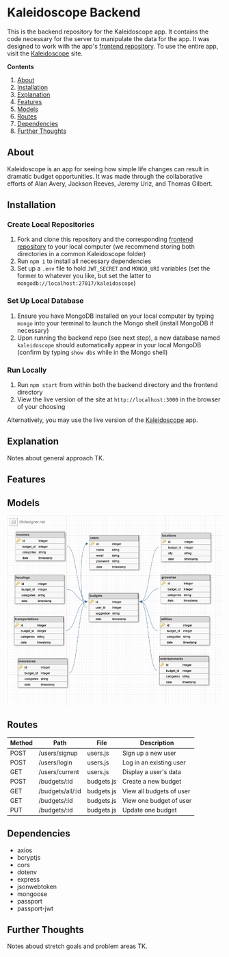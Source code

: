 # Kaleidoscope Backend

This is the backend repository for the Kaleidoscope app. It contains the code necessary for the server to manipulate the data for the app. It was designed to work with the app's [frontend repository](https://github.com/jtreeves/budget-frontend). To use the entire app, visit the [Kaleidoscope](HEROKULINKTK) site.

**Contents**

1. [About](https://github.com/jtreeves/budget-backend#about)
2. [Installation](https://github.com/jtreeves/budget-backend#installation)
3. [Explanation](https://github.com/jtreeves/budget-backend#explanation)
4. [Features](https://github.com/jtreeves/budget-backend#features)
5. [Models](https://github.com/jtreeves/budget-backend#models)
6. [Routes](https://github.com/jtreeves/budget-backend#routes)
7. [Dependencies](https://github.com/jtreeves/budget-backend#dependencies)
8. [Further Thoughts](https://github.com/jtreeves/budget-backend#further-thoughts)

## About

Kaleidoscope is an app for seeing how simple life changes can result in dramatic budget opportunities. It was made through the collaborative efforts of Alan Avery, Jackson Reeves, Jeremy Uriz, and Thomas Gilbert.

## Installation

### Create Local Repositories

1. Fork and clone this repository and the corresponding [frontend repository](https://github.com/jtreeves/budget-frontend) to your local computer (we recommend storing both directories in a common Kaleidoscope folder)
2. Run `npm i` to install all necessary dependencies
3. Set up a `.env` file to hold `JWT_SECRET` and `MONGO_URI` variables (set the former to whatever you like, but set the latter to `mongodb://localhost:27017/kaleidoscope`)

### Set Up Local Database

1. Ensure you have MongoDB installed on your local computer by typing `mongo` into your terminal to launch the Mongo shell (install MongoDB if necessary)
2. Upon running the backend repo (see next step), a new database named `kaleidoscope` should automatically appear in your local MongoDB (confirm by typing `show dbs` while in the Mongo shell)

### Run Locally

1. Run `npm start` from within both the backend directory and the frontend directory
2. View the live version of the site at `http://localhost:3000` in the browser of your choosing

Alternatively, you may use the live version of the [Kaleidoscope](HEROKULINKTK) app.

## Explanation

Notes about general approach TK.

## Features

## Models

![ERD](/images/erd.png)

## Routes

| Method | Path             | File       | Description              |
| ------ | ---------------- | ---------- | ------------------------ |
| POST   | /users/signup    | users.js   | Sign up a new user       |
| POST   | /users/login     | users.js   | Log in an existing user  |
| GET    | /users/current   | users.js   | Display a user's data    |
| POST   | /budgets/:id     | budgets.js | Create a new budget      |
| GET    | /budgets/all/:id | budgets.js | View all budgets of user |
| GET    | /budgets/:id     | budgets.js | View one budget of user  |
| PUT    | /budgets/:id     | budgets.js | Update one budget        |

## Dependencies

- axios
- bcryptjs
- cors
- dotenv
- express
- jsonwebtoken
- mongoose
- passport
- passport-jwt

## Further Thoughts

Notes aboud stretch goals and problem areas TK.